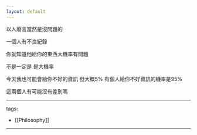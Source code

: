 ```yaml
---
layout: default
---
```

以人廢言當然是沒問題的  


一個人有不良紀錄  


你就知道他給你的東西大機率有問題  


不是一定是 是大機率  


今天我也可能會給你不好的資訊 但大概5% 有個人給你不好資訊的機率是95%  


這兩個人有可能沒有差別嗎



---
tags:
  - [[Philosophy]]

---
